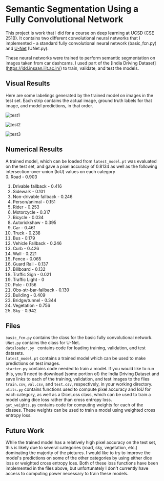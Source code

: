 # Semantic Segmentation Using a Fully Convolutional Network

This project is work that I did for a course on deep learning at UCSD (CSE 251B).  It contains two different convolutional neural networks that I implemented - a standard fully convolutional neural network (basic_fcn.py) and [U-Net](https://arxiv.org/pdf/1505.04597.pdf) (UNet.py).

These neural networks were trained to perform semantic segmentation on images taken from car dashcams.  I used part of the [India Driving Dataset] (https://idd.insaan.iiit.ac.in/) to train, validate, and test the models.

## Visual Results

Here are some labelings generated by the trained model on images in the test set.  Each strip contains the actual image, ground truth labels for that image, and model predictions, in that order.

![test1](https://user-images.githubusercontent.com/77809548/110228807-ea01c980-7eb8-11eb-9ae4-b46b0171bee5.png)

![test2](https://user-images.githubusercontent.com/77809548/110228861-70b6a680-7eb9-11eb-867e-08d333628125.png)

![test3](https://user-images.githubusercontent.com/77809548/110228917-db67e200-7eb9-11eb-80e8-3110dbe007fe.png)

## Numerical Results

A trained model, which can be loaded from `latest_model.pt` was evaluated on the test set, and gave a pixel accuracy of 0.8134 as well as the following intersection-over-union (IoU) values on each category\
0. Road - 0.903
1. Drivable fallback - 0.416
2. Sidewalk - 0.101
3. Non-drivable fallback - 0.246
4. Person/animal - 0.151
5. Rider - 0.253
6. Motorcycle - 0.317
7. Bicycle - 0.034
8. Autorickshaw - 0.395
9. Car - 0.461
10. Truck - 0.238
11. Bus - 0.179
12. Vehicle Fallback - 0.246
13. Curb - 0.426
14. Wall - 0.221
15. Fence - 0.065
16. Guard Rail - 0.137
17. Billboard - 0.132
18. Traffic Sign - 0.021
19. Traffic Light - 0
20. Pole - 0.156
21. Obs-str-bar-fallback - 0.130
22. Building - 0.409
23. Bridge/tunnel - 0.344
24. Vegetation - 0.756
25. Sky - 0.942


## Files

`basic_fcn.py` contains the class for the basic fully convolutional network.\
`UNet.py` contains the class for U-Net.\
`dataloader.py ` contains code for loading training, validation, and test datasets.\
`latest_model.pt` contains a trained model which can be used to make predictions on test images.\
`starter.py` contains code needed to train a model.  If you would like to run this, you'll need to download (some portion of) the India Driving Dataset and save links to each of the training, validation, and test images to the files `train.csv`, `val.csv`, and `test.csv`, respectively, in your working directory.\
`utils.py` contains functions used to compute pixel accuracy and IoU for each category, as well as a DiceLoss class, which can be used to train a model using dice loss rather than cross entropy loss.\
`get_weights.py` contains code for computing weights for each of the classes.  These weights can be used to train a model using weighted cross entropy loss.


## Future Work
While the trained model has a relatively high pixel accuracy on the test set, this is likely due to several categories (road, sky, vegetation, etc.) dominating the majority of the pictures.  I would like to try to improve the model's predictions on some of the other categories by using either dice loss or weighted cross entropy loss.  Both of these loss functions have been implemented in the files above, but unfortunately I don't currently have access to computing power necessary to train these models.
